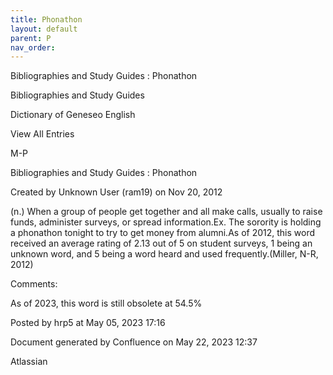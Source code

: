 ```yaml
---
title: Phonathon
layout: default
parent: P
nav_order:
---
```


Bibliographies and Study Guides : Phonathon

Bibliographies and Study Guides

Dictionary of Geneseo English

View All Entries

M-P

Bibliographies and Study Guides : Phonathon

Created by  Unknown User (ram19) on Nov 20, 2012

(n.) When a group of people get together and all make calls, usually to raise funds, administer surveys, or spread information.Ex. The sorority is holding a phonathon tonight to try to get money from alumni.As of 2012, this word received an average rating of 2.13 out of 5 on student surveys, 1 being an unknown word, and 5 being a word heard and used frequently.(Miller, N-R, 2012)

Comments:

As of 2023, this word is still obsolete at 54.5%

Posted by hrp5 at May 05, 2023 17:16

Document generated by Confluence on May 22, 2023 12:37

Atlassian
